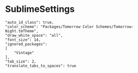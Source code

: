 # SublimeSettings


	"auto_id_class": true,
	"color_scheme": "Packages/Tomorrow Color Schemes/Tomorrow-Night.tmTheme",
	"draw_white_space": "all",
	"font_size": 14,
	"ignored_packages":
	[
		"Vintage"
	],
	"tab_size": 2,
	"translate_tabs_to_spaces": true

